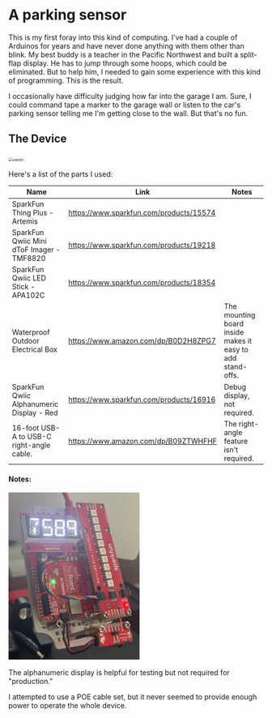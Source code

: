 # A parking sensor

This is my first foray into this kind of computing. I've had a couple of Arduinos for years and have never done anything with them other than blink. My best buddy is a teacher in the Pacific Northwest and built a split-flap display. He has to jump through some hoops, which could be eliminated. But to help him, I needed to gain some experience with this kind of programming. This is the result.

I occasionally have difficulty judging how far into the garage I am. Sure, I could command tape a marker to the garage wall or listen to the car's parking sensor telling me I'm getting close to the wall. But that's no fun. 

## The Device

<img src="images/devicePicture.png" alt="sideOn" style="zoom:48%;" />

Here's a list of the parts I used:

| Name                                      | Link                                    | Notes                                                      |
| ----------------------------------------- | --------------------------------------- | ---------------------------------------------------------- |
| SparkFun Thing Plus - Artemis             | https://www.sparkfun.com/products/15574 |                                                            |
| SparkFun Qwiic Mini dToF Imager - TMF8820 | https://www.sparkfun.com/products/19218 |                                                            |
| SparkFun Qwiic LED Stick - APA102C        | https://www.sparkfun.com/products/18354 |                                                            |
| Waterproof Outdoor Electrical Box         | https://www.amazon.com/dp/B0D2H8ZPG7    | The mounting board inside makes it easy to add stand-offs. |
| SparkFun Qwiic Alphanumeric Display - Red | https://www.sparkfun.com/products/16916 | Debug display, not required.                               |
| 16-foot USB-A to USB-C right-angle cable. | https://www.amazon.com/dp/B09ZTWHFHF    | The right-angle feature isn't required.                    |

#### Notes:

<img src="images/debugDisplay.png" alt="debugDisplay" style="zoom:33%;" />

The alphanumeric display is helpful for testing but not required for "production."

I attempted to use a POE cable set, but it never seemed to provide enough power to operate the whole device.

